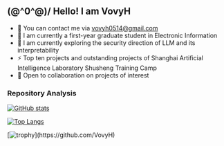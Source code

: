 \(@^0^@)/ Hello! I am VovyH
--------------------

* 📧  You can contact me via [vovyh0514@gmail.com](vovyh0514@gmail.com)
* 🚀  I am currently a first-year graduate student in Electronic Information
* 🧠  I am currently exploring the security direction of LLM and its interpretability
* ⚡  Top ten projects and outstanding projects of Shanghai Artificial Intelligence Laboratory Shusheng Training Camp
* 🤝  Open to collaboration on projects of interest

### Repository Analysis

[![GitHub stats](https://github-readme-stats.vercel.app/api?username=VovyH&theme=vue-dark&hide=contribs,prs&count_private=true&show_icons=true&include_all_commits=true)](https://github.com/VovyH)

[![Top Langs](https://github-readme-stats.vercel.app/api/top-langs/?username=VovyH&theme=vue-dark&layout=compact&hide=html,css,scss)](https://github.com/VovyH)

[![trophy](https://github-profile-trophy.vercel.app/?username=VovyH&theme=juicyfresh&rank=-?)](https://github.com/VovyH)
